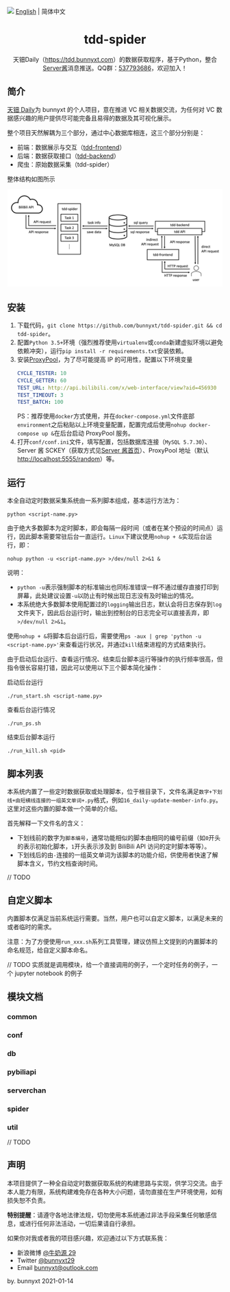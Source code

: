 <img src="https://gw.alipayobjects.com/zos/antfincdn/R8sN%24GNdh6/language.svg" width="18"> [English](./README.md) | 简体中文

<h1 align="center">
<b>tdd-spider</b>
</h1>

<div align="center">
天钿Daily（<a href="https://tdd.bunnyxt.com">https://tdd.bunnyxt.com</a>）的数据获取程序，基于Python，整合<a href="http://sc.ftqq.com/3.version">Server酱</a>消息推送。QQ群：<a href="https://jq.qq.com/?_wv=1027&k=588s7nw">537793686</a>，欢迎加入！
</div>

## 简介

[天钿 Daily](https://tdd.bunnyxt.com)为 bunnyxt 的个人项目，意在推进 VC 相关数据交流，为任何对 VC 数据感兴趣的用户提供尽可能完备且易得的数据及其可视化展示。

整个项目天然解耦为三个部分，通过中心数据库相连，这三个部分分别是：

- 前端：数据展示与交互（[tdd-frontend](https://github.com/bunnyxt/tdd-frontend)）
- 后端：数据获取接口（[tdd-backend](https://github.com/bunnyxt/tdd-backend)）
- 爬虫：原始数据采集（tdd-spider）

整体结构如图所示

![天钿Daily整体结构](./tdd-structure.png "天钿Daily整体结构")

## 安装

1. 下载代码，`git clone https://github.com/bunnyxt/tdd-spider.git && cd tdd-spider`。
2. 配置`Python 3.5+`环境（强烈推荐使用`virtualenv`或`conda`新建虚拟环境以避免依赖冲突），运行`pip install -r requirements.txt`安装依赖。
3. 安装[ProxyPool](https://github.com/Python3WebSpider/ProxyPool)，为了尽可能提高 IP 的可用性，配置以下环境变量
   ```yaml
   CYCLE_TESTER: 10
   CYCLE_GETTER: 60
   TEST_URL: http://api.bilibili.com/x/web-interface/view?aid=456930
   TEST_TIMEOUT: 3
   TEST_BATCH: 100
   ```
   PS：推荐使用`docker`方式使用，并在`docker-compose.yml`文件底部`environment`之后粘贴以上环境变量配置，配置完成后使用`nohup docker-compose up &`在后台启动 ProxyPool 服务。
4. 打开`conf/conf.ini`文件，填写配置，包括数据库连接（`MySQL 5.7.30`）、Server 酱 SCKEY（获取方式见[Server 酱首页](http://sc.ftqq.com/3.version)）、ProxyPool 地址（默认[http://localhost:5555/random](http://localhost:5555/random)）等。

## 运行

本全自动定时数据采集系统由一系列脚本组成，基本运行方法为：

```shell
python <script-name.py>
```

由于绝大多数脚本为定时脚本，即会每隔一段时间（或者在某个预设的时间点）运行，因此脚本需要常驻后台一直运行。`Linux`下建议使用`nohup + &`实现后台运行，即：

```shell
nohup python -u <script-name.py> >/dev/null 2>&1 &
```

说明：

- `python -u`表示强制脚本的标准输出也同标准错误一样不通过缓存直接打印到屏幕，此处建议设置`-u`以防止有时候出现日志没有及时输出的情况。
- 本系统绝大多数脚本使用配置过的`logging`输出日志，默认会将日志保存到`log`文件夹下，因此后台运行时，输出到控制台的日志完全可以直接丢弃，即`>/dev/null 2>&1`。

使用`nohup + &`将脚本后台运行后，需要使用`ps -aux | grep 'python -u <script-name.py>'`来查看运行状况，并通过`kill`结束进程的方式结束执行。

由于启动后台运行、查看运行情况、结束后台脚本运行等操作的执行频率很高，但指令很长容易打错，因此可以使用以下三个脚本简化操作：

启动后台运行

```shell script
./run_start.sh <script-name.py>
```

查看后台运行情况

```shell script
./run_ps.sh
```

结束后台脚本运行

```shell script
./run_kill.sh <pid>
```

## 脚本列表

本系统内置了一些定时数据获取或处理脚本，位于根目录下，文件名满足`数字+下划线+由短横线连接的一组英文单词+.py`格式，例如`16_daily-update-member-info.py`。这里对这些内置的脚本做一个简单的介绍。

首先解释一下文件名的含义：

- 下划线前的数字为`脚本编号`，通常功能相似的脚本由相同的编号前缀（如`0`开头的表示初始化脚本，`1`开头表示涉及到 BiliBili API 访问的定时脚本等等）。
- 下划线后的由`-`连接的一组英文单词为该脚本的功能介绍，供使用者快速了解脚本含义，节约文档查询时间。

// TODO

## 自定义脚本

内置脚本仅满足当前系统运行需要。当然，用户也可以自定义脚本，以满足未来的或者临时的需求。

注意：为了方便使用`run_xxx.sh`系列工具管理，建议仿照上文提到的内置脚本的命名规范，给自定义脚本命名。

// TODO 实质就是调用模块，给一个直接调用的例子，一个定时任务的例子，一个 jupyter notebook 的例子

## 模块文档

### common

### conf

### db

### pybiliapi

### serverchan

### spider

### util

// TODO

## 声明

本项目提供了一种全自动定时数据获取系统的构建思路与实现，供学习交流。由于本人能力有限，系统构建难免存在各种大小问题，请勿直接在生产环境使用，如有损失恕不负责。

**特别提醒**：请遵守各地法律法规，切勿使用本系统通过非法手段采集任何敏感信息，或进行任何非法活动，一切后果请自行承担。

如果你对我或者我的项目感兴趣，欢迎通过以下方式联系我：

- 新浪微博 [@牛奶源 29](https://www.weibo.com/nny29)
- Twitter [@bunnyxt29](https://twitter.com/bunnyxt29)
- Email <a href="mailto:bunnyxt@outlook.com">bunnyxt@outlook.com</a>

by. bunnyxt 2021-01-14
